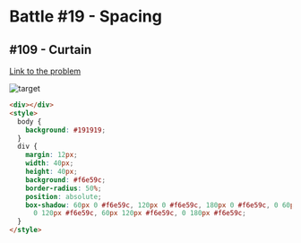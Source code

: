 # Battle #19 - Spacing

## #109 - Curtain

[Link to the problem](https://cssbattle.dev/play/109)

![target](https://cssbattle.dev/targets/109.png)


```html
<div></div>
<style>
  body {
    background: #191919;
  }
  div {
    margin: 12px;
    width: 40px;
    height: 40px;
    background: #f6e59c;
    border-radius: 50%;
    position: absolute;
    box-shadow: 60px 0 #f6e59c, 120px 0 #f6e59c, 180px 0 #f6e59c, 0 60px #f6e59c, 60px 60px #f6e59c, 120px 60px #f6e59c,
      0 120px #f6e59c, 60px 120px #f6e59c, 0 180px #f6e59c;
  }
</style>
```
